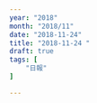```yaml
---
year: "2018"
month: "2018/11"
date: "2018-11-24"
title: "2018-11-24 "
draft: true
tags: [
    "日報"
]

---
```


